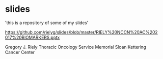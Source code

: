 # slides

'this is a repository of some of my slides'

https://github.com/rielyg/slides/blob/master/RIELY%20NCCN%20AC%202017%20BIOMARKERS.pptx

Gregory J. Riely
Thoracic Oncology Service
Memorial Sloan Kettering Cancer Center

